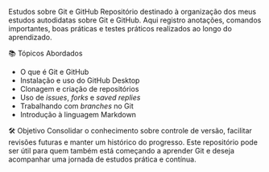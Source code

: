 Estudos sobre Git e GitHub
Repositório destinado à organização dos meus estudos autodidatas sobre Git e GitHub. Aqui registro anotações, comandos importantes, boas práticas e testes práticos realizados ao longo do aprendizado.

📚 Tópicos Abordados
- O que é Git e GitHub  
- Instalação e uso do GitHub Desktop  
- Clonagem e criação de repositórios  
- Uso de *issues*, *forks* e *saved replies*  
- Trabalhando com *branches* no Git  
- Introdução à linguagem Markdown  

🛠️ Objetivo
Consolidar o conhecimento sobre controle de versão, facilitar revisões futuras e manter um histórico do progresso. Este repositório pode ser útil para quem também está começando a aprender Git e deseja acompanhar uma jornada de estudos prática e contínua.
